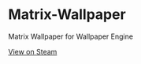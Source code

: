 # Matrix-Wallpaper
Matrix Wallpaper for Wallpaper Engine

[View on Steam](https://steamcommunity.com/sharedfiles/filedetails/?id=1360897766)

